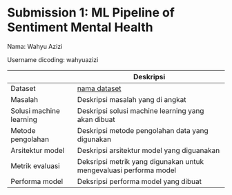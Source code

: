 # Submission 1: ML Pipeline of Sentiment Mental Health
Nama: Wahyu Azizi

Username dicoding: wahyuazizi

| | Deskripsi |
| ----------- | ----------- |
| Dataset | [nama dataset](https://www.kaggle.com/) |
| Masalah | Deskripsi masalah yang di angkat |
| Solusi machine learning | Deskripsi solusi machine learning yang akan dibuat |
| Metode pengolahan | Deskripsi metode pengolahan data yang digunakan |
| Arsitektur model | Deskripsi arsitektur model yang diguanakan |
| Metrik evaluasi | Deksripsi metrik yang digunakan untuk mengevaluasi performa model |
| Performa model | Deksripsi performa model yang dibuat |
